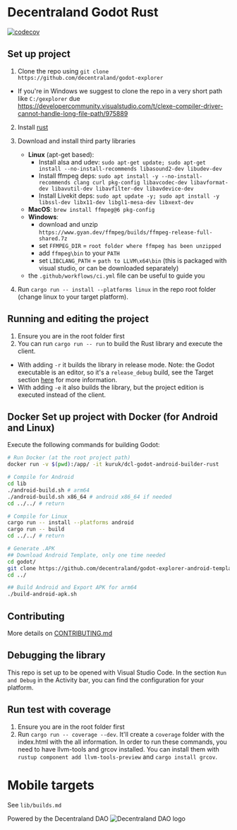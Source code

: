 
# Decentraland Godot Rust
[![codecov](https://codecov.io/gh/decentraland/godot-explorer/branch/main/graph/badge.svg)](https://codecov.io/gh/decentraland/godot-explorer)

## Set up project

1. Clone the repo using `git clone https://github.com/decentraland/godot-explorer`
  - If you're in Windows we suggest to clone the repo in a very short path like `C:/gexplorer` due https://developercommunity.visualstudio.com/t/clexe-compiler-driver-cannot-handle-long-file-path/975889
2. Install [rust](https://www.rust-lang.org/tools/install)
3. Download and install third party libraries
    - **Linux** (apt-get based):
      - Install alsa and udev: `sudo apt-get update; sudo apt-get install --no-install-recommends libasound2-dev libudev-dev`
      - Install ffmpeg deps: `sudo apt install -y --no-install-recommends clang curl pkg-config libavcodec-dev libavformat-dev libavutil-dev libavfilter-dev libavdevice-dev`
      - Install Livekit deps: `sudo apt update -y; sudo apt install -y libssl-dev libx11-dev libgl1-mesa-dev libxext-dev`
    - **MacOS**: `brew install ffmpeg@6 pkg-config`
    - **Windows**: 
      - download and unzip `https://www.gyan.dev/ffmpeg/builds/ffmpeg-release-full-shared.7z`
      - set `FFMPEG_DIR` = `root folder where ffmpeg has been unzipped`
      - add `ffmpeg\bin` to your `PATH`
      - set `LIBCLANG_PATH` = `path to LLVM\x64\bin` (this is packaged with visual studio, or can be downloaded separately)
    - the `.github/workflows/ci.yml` file can be useful to guide you

4. Run `cargo run -- install --platforms linux` in the repo root folder (change linux to your target platform).

## Running and editing the project

1. Ensure you are in the root folder first
2. You can run `cargo run -- run` to build the Rust library and execute the client. 
- With adding `-r` it builds the library in release mode. Note: the Godot executable is an editor, so it's a `release_debug` build, see the Target section [here](https://docs.godotengine.org/en/stable/contributing/development/compiling/introduction_to_the_buildsystem.html) for more information.
- With adding `-e` it also builds the library, but the project edition is executed instead of the client.

## Docker Set up project with Docker (for Android and Linux)

Execute the following commands for building Godot:
```bash
# Run Docker (at the root project path)
docker run -v $(pwd):/app/ -it kuruk/dcl-godot-android-builder-rust

# Compile for Android
cd lib
./android-build.sh # arm64
./android-build.sh x86_64 # android x86_64 if needed
cd ../../ # return

# Compile for Linux
cargo run -- install --platforms android
cargo run -- build
cd ../../ # return

# Generate .APK
## Download Android Template, only one time needed
cd godot/
git clone https://github.com/decentraland/godot-explorer-android-template.git android # Only one time
cd ../

## Build Android and Export APK for arm64
./build-android-apk.sh
```

## Contributing

More details on [CONTRIBUTING.md](CONTRIBUTING.md)

## Debugging the library
This repo is set up to be opened with Visual Studio Code. In the section `Run and Debug` in the Activity bar, you can find the configuration for your platform.

## Run test with coverage
1. Ensure you are in the root folder first
2. Run `cargo run -- coverage --dev`. It'll create a `coverage` folder with the index.html with the all information. In order to run these commands, you need to have llvm-tools and grcov installed. You can install them with `rustup component add llvm-tools-preview` and `cargo install grcov`.

# Mobile targets
See `lib/builds.md`

Powered by the Decentraland DAO
![Decentraland DAO logo](https://bafkreibci6gg3wbjvxzlqpuh353upzrssalqqoddb6c4rez33bcagqsc2a.ipfs.nftstorage.link/)
